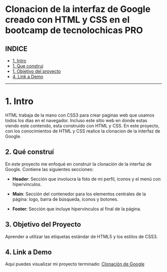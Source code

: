 # Clonacion de la interfaz de Google creado con HTML y CSS en el bootcamp de tecnolochicas PRO
## **INDICE**
* [1. Intro](#)
* [1. Que construi](#)
* [1. Objetivo del proyecto](#)
* [4. Link a Demo](#)

---
# 1. Intro

HTML trabaja de la mano con CSS3 para crear paginas web que usamos todos los dias en el navegador. Incluso este sitio web en donde estas viendo este contenido, esta construido con HTML y CSS. En este proyecto, con los conocimientos de HTML y CSS realice la clonacion de la interfaz de Google.

## 2. Qué construí

En este proyecto me enfoqué en construir la clonación de la interfaz de Google. Contiene las siguientes secciones:

* **Header**: Sección que involucra la foto de mi perfil, iconos y el menú con hipervínculos.

* **Main**: Sección del contenedor para los elementos centrales de la página: logo, barra de búsqueda, iconos y botones.

* **Footer**: Sección que incluye hipervínculos al final de la página.

## 3. Objetivo del Proyecto
Aprender a utilizar las etiquetas estándar de HTML5 y los estilos de CSS3.

## 4. Link a Demo
Aquí puedes visualizar mi proyecto terminado: [Clonación de Google](#)
